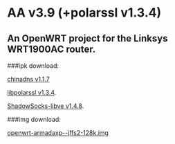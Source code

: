 AA v3.9 (+polarssl v1.3.4)
=======
An OpenWRT project for the Linksys WRT1900AC router.
-------
###ipk download:

[chinadns v1.1.7](https://github.com/cooerson/Mamba/releases/download/v3.9-polarssl/ChinaDNS-C_1.1.7_armadaxp.ipk)

[libpolarssl v1.3.4](https://github.com/cooerson/Mamba/releases/download/v3.9-polarssl/libpolarssl_1.3.4-1_armadaxp.ipk).

[ShadowSocks-libve v1.4.8](https://github.com/cooerson/Mamba/releases/download/v3.9-polarssl/shadowsocks-libev-polarssl_1.4.8_armadaxp.ipk).

###img download:

[openwrt-armadaxp--jffs2-128k.img](https://github.com/cooerson/Mamba/releases/download/v3.9-polarssl/openwrt-armadaxp--jffs2-128k.img)

